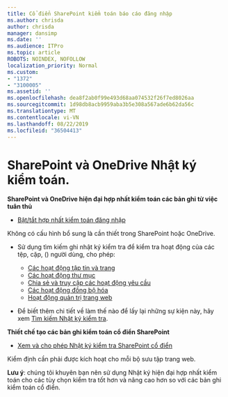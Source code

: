 ```yaml
---
title: Cổ điển SharePoint kiểm toán báo cáo đăng nhập
ms.author: chrisda
author: chrisda
manager: dansimp
ms.date: ''
ms.audience: ITPro
ms.topic: article
ROBOTS: NOINDEX, NOFOLLOW
localization_priority: Normal
ms.custom:
- "1372"
- "3100005"
ms.assetid: ''
ms.openlocfilehash: dea8f2ab0f99e493d68aa074532f26f7ed8026aa
ms.sourcegitcommit: 1d98db8acb9959aba3b5e308a567ade6b62da56c
ms.translationtype: MT
ms.contentlocale: vi-VN
ms.lasthandoff: 08/22/2019
ms.locfileid: "36504413"
---
```

# <a name="sharepoint-and-onedrive-audit-logs"></a>SharePoint và OneDrive Nhật ký kiểm toán.

**SharePoint và OneDrive hiện đại hợp nhất kiểm toán các bản ghi từ việc tuân thủ**

- [Bật/tắt hợp nhất kiểm toán đăng nhập](https://docs.microsoft.com/office365/securitycompliance/turn-audit-log-search-on-or-off) 

Không có cấu hình bổ sung là cần thiết trong SharePoint hoặc OneDrive.

- Sử dụng tìm kiếm ghi nhật ký kiểm tra để kiểm tra hoạt động của các tệp, cặp, () người dùng, cho phép:

    - [Các hoạt động tập tin và trang](https://docs.microsoft.com/office365/securitycompliance/search-the-audit-log-in-security-and-compliance)
    - [Các hoạt động thư mục](https://docs.microsoft.com/office365/securitycompliance/search-the-audit-log-in-security-and-compliance#folder-activities)
    - [Chia sẻ và truy cập các hoạt động yêu cầu](https://docs.microsoft.com/office365/securitycompliance/search-the-audit-log-in-security-and-compliance#sharing-and-access-request-activities)
    - [Các hoạt động đồng bộ hóa](https://docs.microsoft.com/office365/securitycompliance/search-the-audit-log-in-security-and-compliance#synchronization-activities)
    - [Hoạt động quản trị trang web](https://docs.microsoft.com/office365/securitycompliance/search-the-audit-log-in-security-and-compliance#site-administration-activities)
- Để biết thêm chi tiết về làm thế nào để lấy lại những sự kiện này, hãy xem [Tìm kiếm Nhật ký kiểm tra](https://docs.microsoft.com/office365/securitycompliance/search-the-audit-log-in-security-and-compliance#search-the-audit-log).

**Thiết chế tạo các bản ghi kiểm toán cổ điển SharePoint**

- [Xem và cho phép Nhật ký kiểm tra SharePoint cổ điển](https://support.office.com/article/view-audit-log-reports-b37c5869-1b47-4a82-a30d-ea20070fe527)

Kiểm định cần phải được kích hoạt cho mỗi bộ sưu tập trang web. 

**Lưu ý**: chúng tôi khuyên bạn nên sử dụng Nhật ký hiện đại hợp nhất kiểm toán cho các tùy chọn kiểm tra tốt hơn và nâng cao hơn so với các bản ghi kiểm toán cổ điển.

